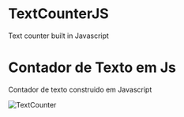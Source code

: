 # TextCounterJS
Text counter built in Javascript

# Contador de Texto em Js
Contador de texto construido em Javascript

![TextCounter](https://user-images.githubusercontent.com/49847539/197561664-dc736a7f-d400-458e-97d5-7ef6a0c388df.gif)
